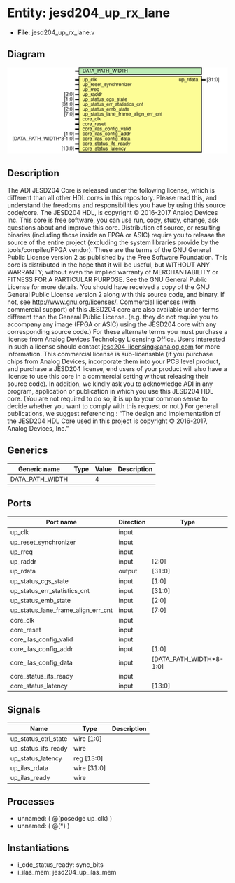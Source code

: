 # Entity: jesd204_up_rx_lane

- **File**: jesd204_up_rx_lane.v
## Diagram

![Diagram](jesd204_up_rx_lane.svg "Diagram")
## Description

The ADI JESD204 Core is released under the following license, which is
 different than all other HDL cores in this repository.
 Please read this, and understand the freedoms and responsibilities you have
 by using this source code/core.
 The JESD204 HDL, is copyright © 2016-2017 Analog Devices Inc.
 This core is free software, you can use run, copy, study, change, ask
 questions about and improve this core. Distribution of source, or resulting
 binaries (including those inside an FPGA or ASIC) require you to release the
 source of the entire project (excluding the system libraries provide by the
 tools/compiler/FPGA vendor). These are the terms of the GNU General Public
 License version 2 as published by the Free Software Foundation.
 This core  is distributed in the hope that it will be useful, but WITHOUT ANY
 WARRANTY; without even the implied warranty of MERCHANTABILITY or FITNESS FOR
 A PARTICULAR PURPOSE. See the GNU General Public License for more details.
 You should have received a copy of the GNU General Public License version 2
 along with this source code, and binary.  If not, see
 <http://www.gnu.org/licenses/>.
 Commercial licenses (with commercial support) of this JESD204 core are also
 available under terms different than the General Public License. (e.g. they
 do not require you to accompany any image (FPGA or ASIC) using the JESD204
 core with any corresponding source code.) For these alternate terms you must
 purchase a license from Analog Devices Technology Licensing Office. Users
 interested in such a license should contact jesd204-licensing@analog.com for
 more information. This commercial license is sub-licensable (if you purchase
 chips from Analog Devices, incorporate them into your PCB level product, and
 purchase a JESD204 license, end users of your product will also have a
 license to use this core in a commercial setting without releasing their
 source code).
 In addition, we kindly ask you to acknowledge ADI in any program, application
 or publication in which you use this JESD204 HDL core. (You are not required
 to do so; it is up to your common sense to decide whether you want to comply
 with this request or not.) For general publications, we suggest referencing :
 “The design and implementation of the JESD204 HDL Core used in this project
 is copyright © 2016-2017, Analog Devices, Inc.”
 
## Generics

| Generic name    | Type | Value | Description |
| --------------- | ---- | ----- | ----------- |
| DATA_PATH_WIDTH |      | 4     |             |
## Ports

| Port name                          | Direction | Type                    | Description |
| ---------------------------------- | --------- | ----------------------- | ----------- |
| up_clk                             | input     |                         |             |
| up_reset_synchronizer              | input     |                         |             |
| up_rreq                            | input     |                         |             |
| up_raddr                           | input     | [2:0]                   |             |
| up_rdata                           | output    | [31:0]                  |             |
| up_status_cgs_state                | input     | [1:0]                   |             |
| up_status_err_statistics_cnt       | input     | [31:0]                  |             |
| up_status_emb_state                | input     | [2:0]                   |             |
| up_status_lane_frame_align_err_cnt | input     | [7:0]                   |             |
| core_clk                           | input     |                         |             |
| core_reset                         | input     |                         |             |
| core_ilas_config_valid             | input     |                         |             |
| core_ilas_config_addr              | input     | [1:0]                   |             |
| core_ilas_config_data              | input     | [DATA_PATH_WIDTH*8-1:0] |             |
| core_status_ifs_ready              | input     |                         |             |
| core_status_latency                | input     | [13:0]                  |             |
## Signals

| Name                 | Type        | Description |
| -------------------- | ----------- | ----------- |
| up_status_ctrl_state | wire [1:0]  |             |
| up_status_ifs_ready  | wire        |             |
| up_status_latency    | reg [13:0]  |             |
| up_ilas_rdata        | wire [31:0] |             |
| up_ilas_ready        | wire        |             |
## Processes
- unnamed: ( @(posedge up_clk) )
- unnamed: ( @(*) )
## Instantiations

- i_cdc_status_ready: sync_bits
- i_ilas_mem: jesd204_up_ilas_mem
